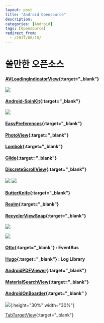 ```yaml
---
layout: post
title: "Android Opensource"
description: 
categories: [Android]
tags: [Opensource]
redirect_from:
  - /2017/08/18/
---
```


# 쓸만한 오픈소스

#### [AVLoadingIndicatorView](https://github.com/81813780/AVLoadingIndicatorView){:target="_blank"}

![](https://ovso.github.io/images/2017-06-26-opensource-01.gif)

#### [Android-SpinKit](https://github.com/ybq/Android-SpinKit){:target="_blank"}

![](https://ovso.github.io/images/2017-06-26-opensource-02.gif)

#### [EasyPreferences](EasyPreferences){:target="_blank"}

#### [PhotoView](https://github.com/chrisbanes/PhotoView){:target="_blank"}

#### [Lombok](https://projectlombok.org/){:target="_blank"}

#### [Glide](https://github.com/bumptech/glide){:target="_blank"}

#### [DiscreteScrollView](https://github.com/yarolegovich/DiscreteScrollView){:target="_blank"}

![](https://github.com/yarolegovich/DiscreteScrollView/raw/master/images/cards_shop.gif) ![](https://github.com/yarolegovich/DiscreteScrollView/raw/master/images/cards_weather.gif)

#### [ButterKnife](https://github.com/JakeWharton/butterknife){:target="_blank"}

#### [Realm](https://realm.io/kr/docs/java/latest/){:target="_blank"}

#### [RecyclerViewSnap](https://github.com/rubensousa/RecyclerViewSnap/){:target="_blank"}

![](https://github.com/rubensousa/RecyclerViewSnap/raw/master/screens/snap_googleplay.gif)

![](https://github.com/rubensousa/RecyclerViewSnap/raw/master/screens/snap_final.gif)



#### [Otto](http://square.github.io/otto/){:target="_blank"} : EventBus

#### [Hugo](https://github.com/JakeWharton/hugo){:target="_blank"} : Log Library

#### [AndroidPDFViewer](https://github.com/barteksc/AndroidPdfViewer){:target="_blank"}

#### [MaterialSearchView](https://github.com/MiguelCatalan/MaterialSearchView){:target="_blank"}

#### [AndroidOnBoarder](https://github.com/chyrta/AndroidOnboarder){:target="_blank" }

![](https://raw.githubusercontent.com/chyrta/AndroidOnboarder/master/art/demo1.gif){:height="30%" width="30%"}



[TabTargetView](https://github.com/KeepSafe/TapTargetView){:target="_blank"}